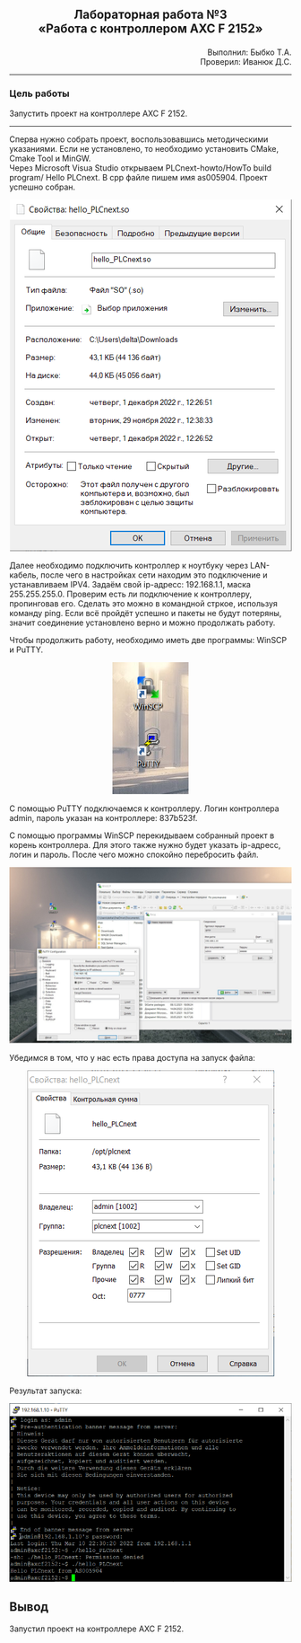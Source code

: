 ﻿## <p align="center">Лабораторная работа №3</br>«Работа с контроллером AXC F 2152»</p>

<p align="right">Выполнил: Быбко Т.А.</br>
Проверил: Иванюк Д.С.</p>

***
### Цель работы
Запустить проект на контроллере AXC F 2152.
***

Сперва нужно собрать проект, воспользовавшись методическими указаниями. Если не установлено, то необходимо установить CMake, Cmake Tool и MinGW.   
Через Microsoft Visua Studio открываем PLCnext-howto/HowTo build program/ Hello PLCnext. В cpp файле пишем имя as005904. 
Проект успешно собран.

<p align="center">
<img src="img/Project.png">
</p>

Далее необходимо подключить контроллер к ноутбуку через LAN-кабель, после чего в настройках сети находим это подключение и устанавливаем IPV4. Задаём свой ip-адресс: 192.168.1.1, маска 255.255.255.0. Проверим есть ли подключение к контроллеру, пропинговав его. Сделать это можно в командной стркое, используя команду ping. Если всё пройдёт успешно и пакеты не будут потеряны, значит соединение установлено верно и можно продолжать работу.

Чтобы продолжить работу, необходимо иметь две программы: WinSCP и PuTTY.

<p align="center">
<img src="img/Programms.png">
</p>

С помощью PuTTY подключаемся к контроллеру. Логин контроллера admin, пароль указан на контроллере: 837b523f.

С помощью программы WinSCP перекидываем собранный проект в корень контроллера. Для этого также нужно будет указать ip-адресс, логин и пароль. После чего можно спокойно перебросить файл.

<p align="center">
<img src="img/Preparing.jpg">
</p>

Убедимся в том, что у нас есть права доступа на запуск файла:

<p align="center">
<img src="img/Rights.png">
</p>

Результат запуска:

<p align="center">
<img src="img/Result.png">
</p>


## Вывод
Запустил проект на контроллере AXC F 2152.

